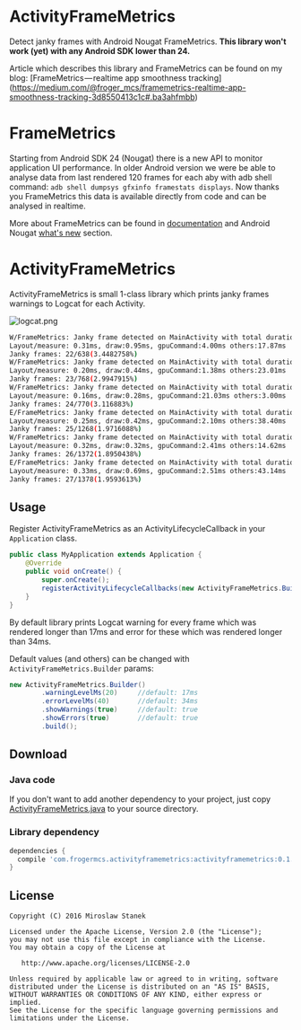# ActivityFrameMetrics
Detect janky frames with Android Nougat FrameMetrics. **This library won't work (yet) with any Android SDK lower than 24.** 

Article which describes this library and FrameMetrics can be found on my blog: [FrameMetrics — realtime app smoothness tracking] (https://medium.com/@froger_mcs/framemetrics-realtime-app-smoothness-tracking-3d8550413c1c#.ba3ahfmbb)

# FrameMetrics
Starting from Android SDK 24 (Nougat) there is a new API to monitor application UI performance. In older Android version we were be able to analyse data from last rendered 120 frames for each aby with adb shell command: `adb shell dumpsys gfxinfo framestats displays`. Now thanks you FrameMetrics this data is available directly from code and can be analysed in realtime. 

More about FrameMetrics can be found in [documentation](https://developer.android.com/reference/android/view/FrameMetrics.html) and Android Nougat [what's new](https://developer.android.com/about/versions/nougat/android-7.0.html#framemetrics_api) section.

# ActivityFrameMetrics
ActivityFrameMetrics is small 1-class library which prints janky frames warnings to Logcat for each Activity.

![logcat.png](https://raw.githubusercontent.com/frogermcs/ActivityFrameMetrics/master/art/logcat.png)

```bash
W/FrameMetrics: Janky frame detected on MainActivity with total duration: 23.13ms
Layout/measure: 0.31ms, draw:0.95ms, gpuCommand:4.00ms others:17.87ms
Janky frames: 22/638(3.4482758%)
W/FrameMetrics: Janky frame detected on MainActivity with total duration: 25.02ms
Layout/measure: 0.20ms, draw:0.44ms, gpuCommand:1.38ms others:23.01ms
Janky frames: 23/768(2.9947915%)
W/FrameMetrics: Janky frame detected on MainActivity with total duration: 24.46ms
Layout/measure: 0.16ms, draw:0.28ms, gpuCommand:21.03ms others:3.00ms
Janky frames: 24/770(3.116883%)
E/FrameMetrics: Janky frame detected on MainActivity with total duration: 41.17ms
Layout/measure: 0.25ms, draw:0.42ms, gpuCommand:2.10ms others:38.40ms
Janky frames: 25/1268(1.9716088%)
W/FrameMetrics: Janky frame detected on MainActivity with total duration: 17.66ms
Layout/measure: 0.32ms, draw:0.32ms, gpuCommand:2.41ms others:14.62ms
Janky frames: 26/1372(1.8950438%)
E/FrameMetrics: Janky frame detected on MainActivity with total duration: 46.68ms
Layout/measure: 0.33ms, draw:0.69ms, gpuCommand:2.51ms others:43.14ms
Janky frames: 27/1378(1.9593613%)
```

## Usage

Register ActivityFrameMetrics as an ActivityLifecycleCallback in your `Application` class. 

```java
public class MyApplication extends Application {
    @Override
    public void onCreate() {
        super.onCreate();
        registerActivityLifecycleCallbacks(new ActivityFrameMetrics.Builder().build());
    }
}
```

By default library prints Logcat warning for every frame which was rendered longer than 17ms and error for these which was rendered longer than 34ms.

Default values (and others) can be changed with `ActivityFrameMetrics.Builder` params:

```java
new ActivityFrameMetrics.Builder()
        .warningLevelMs(20)     //default: 17ms
        .errorLevelMs(40)       //default: 34ms
        .showWarnings(true)     //default: true
        .showErrors(true)       //default: true
        .build();
```

## Download

### Java code

If you don't want to add another dependency to your project, just copy [ActivityFrameMetrics.java](https://github.com/frogermcs/ActivityFrameMetrics/blob/master/activityframemetrics/src/main/java/com/frogermcs/activityframemetrics/ActivityFrameMetrics.java) to your source directory.

### Library dependency

```gradle
dependencies {
  compile 'com.frogermcs.activityframemetrics:activityframemetrics:0.1.0'
}
```

## License

    Copyright (C) 2016 Miroslaw Stanek

    Licensed under the Apache License, Version 2.0 (the "License");
    you may not use this file except in compliance with the License.
    You may obtain a copy of the License at

       http://www.apache.org/licenses/LICENSE-2.0

    Unless required by applicable law or agreed to in writing, software
    distributed under the License is distributed on an "AS IS" BASIS,
    WITHOUT WARRANTIES OR CONDITIONS OF ANY KIND, either express or implied.
    See the License for the specific language governing permissions and
    limitations under the License.

